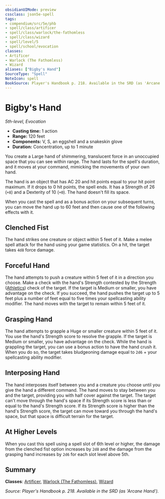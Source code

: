 ```yaml
---
obsidianUIMode: preview
cssclass: json5e-spell
tags:
- compendium/src/5e/phb
- spell/class/artificer
- spell/class/warlock/the-fathomless
- spell/class/wizard
- spell/level/5
- spell/school/evocation
classes:
- Artificer
- Warlock (The Fathomless)
- Wizard
aliases: ["Bigby's Hand"]
SourceType: "Spell"
NoteIcon: spell
BookSource: Player's Handbook p. 218. Available in the SRD (as 'Arcane Hand').
---
```

# Bigby's Hand
*5th-level, Evocation*  

- **Casting time:** 1 action
- **Range:** 120 feet
- **Components:** V, S, an eggshell and a snakeskin glove
- **Duration:** Concentration, up to 1 minute

You create a Large hand of shimmering, translucent force in an unoccupied space that you can see within range. The hand lasts for the spell's duration, and it moves at your command, mimicking the movements of your own hand.

The hand is an object that has AC 20 and hit points equal to your hit point maximum. If it drops to 0 hit points, the spell ends. It has a Strength of 26 (`+8`) and a Dexterity of 10 (`+0`). The hand doesn't fill its space.

When you cast the spell and as a bonus action on your subsequent turns, you can move the hand up to 60 feet and then cause one of the following effects with it.

## Clenched Fist

The hand strikes one creature or object within 5 feet of it. Make a melee spell attack for the hand using your game statistics. On a hit, the target takes `4d8` force damage.

## Forceful Hand

The hand attempts to push a creature within 5 feet of it in a direction you choose. Make a check with the hand's Strength contested by the Strength ([Athletics](/2-Mechanics/CLI/rules/skills.md#Athletics)) check of the target. If the target is Medium or smaller, you have advantage on the check. If you succeed, the hand pushes the target up to 5 feet plus a number of feet equal to five times your spellcasting ability modifier. The hand moves with the target to remain within 5 feet of it.

## Grasping Hand

The hand attempts to grapple a Huge or smaller creature within 5 feet of it. You use the hand's Strength score to resolve the grapple. If the target is Medium or smaller, you have advantage on the check. While the hand is grappling the target, you can use a bonus action to have the hand crush it. When you do so, the target takes bludgeoning damage equal to `2d6` + your spellcasting ability modifier.

## Interposing Hand

The hand interposes itself between you and a creature you choose until you give the hand a different command. The hand moves to stay between you and the target, providing you with half cover against the target. The target can't move through the hand's space if its Strength score is less than or equal to the hand's Strength score. If its Strength score is higher than the hand's Strength score, the target can move toward you through the hand's space, but that space is difficult terrain for the target.

## At Higher Levels

When you cast this spell using a spell slot of 6th level or higher, the damage from the clenched fist option increases by `2d8` and the damage from the grasping hand increases by `2d6` for each slot level above 5th.

## Summary

**Classes**: [Artificer](/2-Mechanics/CLI/classes/artificer-tce.md), [Warlock (The Fathomless)](/2-Mechanics/CLI/classes/warlock-the-fathomless-tce.md), [Wizard](/2-Mechanics/CLI/classes/wizard.md)

*Source: Player's Handbook p. 218. Available in the SRD (as 'Arcane Hand').*